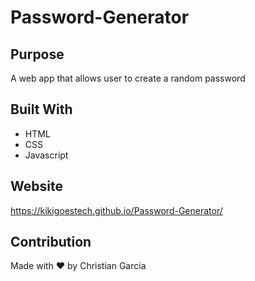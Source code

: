 # Password-Generator

## Purpose
A web app that allows user to create a random password

## Built With
* HTML
* CSS
* Javascript

## Website

https://kikigoestech.github.io/Password-Generator/

## Contribution
Made with ❤️ by Christian Garcia